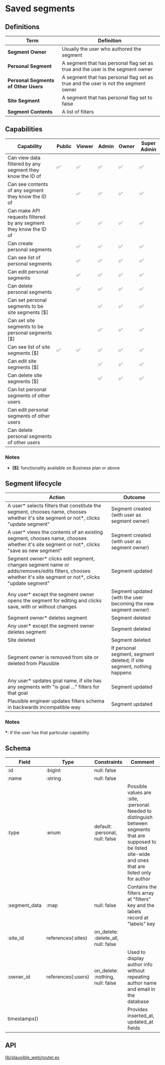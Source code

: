 # Saved segments

## Definitions

| Term | Definition |
|------|------------|
| **Segment Owner** | Usually the user who authored the segment |
| **Personal Segment** | A segment that has personal flag set as true and the user is the segment owner |
| **Personal Segments of Other Users** | A segment that has personal flag set as true and the user is not the segment owner |
| **Site Segment** | A segment that has personal flag set to false |
| **Segment Contents** | A list of filters |

## Capabilities

| Capability | Public | Viewer | Admin | Owner | Super Admin |
|------------|--------|--------|-------|-------|-------------|
| Can view data filtered by any segment they know the ID of | ✅ | ✅ | ✅ | ✅ | ✅ |
| Can see contents of any segment they know the ID of |  | ✅ | ✅ | ✅ | ✅ |
| Can make API requests filtered by any segment they know the ID of |  | ✅ | ✅ | ✅ | ✅ |
| Can create personal segments |  | ✅ | ✅ | ✅ | ✅ |
| Can see list of personal segments |  | ✅ | ✅ | ✅ | ✅ |
| Can edit personal segments |  | ✅ | ✅ | ✅ | ✅ |
| Can delete personal segments |  | ✅ | ✅ | ✅ | ✅ |
| Can set personal segments to be site segments [$] |  |  | ✅ | ✅ | ✅ |
| Can set site segments to be personal segments [$] |  |  | ✅ | ✅ | ✅ |
| Can see list of site segments [$] | ✅ | ✅ | ✅ | ✅ | ✅ |
| Can edit site segments [$] |  |  | ✅ | ✅ | ✅ |
| Can delete site segments [$] |  |  | ✅ | ✅ | ✅ |
| Can list personal segments of other users |  |  |  |  |  |
| Can edit personal segments of other users |  |  |  |  |  |
| Can delete personal segments of other users |  |  |  |  |  |

### Notes

* __[$]__: functionality available on Business plan or above

## Segment lifecycle

| Action | Outcome |
|--------|---------|
| A user* selects filters that constitute the segment, chooses name, chooses whether it's site segment or not*, clicks "update segment" | Segment created (with user as segment owner) |
| A user* views the contents of an existing segment, chooses name, chooses whether it's site segment or not*, clicks "save as new segment" | Segment created (with user as segment owner) |
| Segment owner* clicks edit segment, changes segment name or adds/removes/edits filters, chooses whether it's site segment or not*, clicks "update segment" | Segment updated |
| Any user* except the segment owner opens the segment for editing and clicks save, with or without changes | Segment updated (with the user becoming the new segment owner) |
| Segment owner* deletes segment | Segment deleted |
| Any user* except the segment owner deletes segment | Segment deleted |
| Site deleted | Segment deleted |
| Segment owner is removed from site or deleted from Plausible | If personal segment, segment deleted; if site segment, nothing happens |
| Any user* updates goal name, if site has any segments with "is goal ..." filters for that goal | Segment updated |
| Plausible engineer updates filters schema in backwards incompatible way | Segment updated |

### Notes

__*__: if the user has that particular capability

## Schema

| Field | Type | Constraints | Comment |
|-------|------|-------------|---------|
| :id | :bigint | null: false | |
| :name | :string | null: false | |
| :type | :enum | default: :personal, null: false | Possible values are :site, :personal. Needed to distinguish between segments that are supposed to be listed site-wide and ones that are listed only for author |
| :segment_data | :map | null: false | Contains the filters array at "filters" key and the labels record at "labels" key |
| :site_id | references(:sites) | on_delete: :delete_all, null: false | |
| :owner_id | references(:users) | on_delete: :nothing, null: false | Used to display author info without repeating author name and email in the database |
| timestamps() | | | Provides inserted_at, updated_at fields |

## API

[lib/plausible_web/router.ex](../../plausible_web/router.ex)